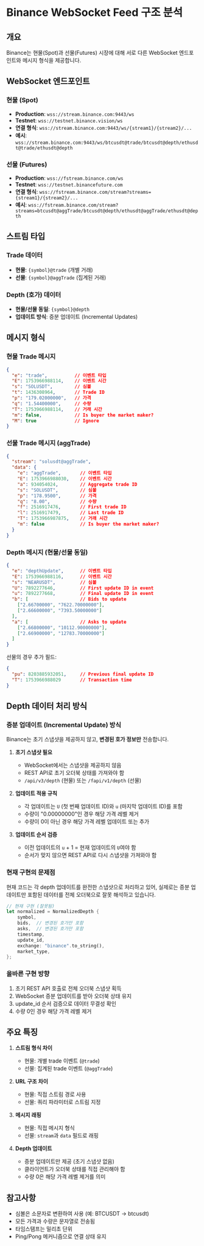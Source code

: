 # Binance WebSocket Feed 구조 분석

## 개요
Binance는 현물(Spot)과 선물(Futures) 시장에 대해 서로 다른 WebSocket 엔드포인트와 메시지 형식을 제공합니다.

## WebSocket 엔드포인트

### 현물 (Spot)
- **Production**: `wss://stream.binance.com:9443/ws`
- **Testnet**: `wss://testnet.binance.vision/ws`
- **연결 형식**: `wss://stream.binance.com:9443/ws/{stream1}/{stream2}/...`
- **예시**: `wss://stream.binance.com:9443/ws/btcusdt@trade/btcusdt@depth/ethusdt@trade/ethusdt@depth`

### 선물 (Futures)
- **Production**: `wss://fstream.binance.com/ws`
- **Testnet**: `wss://testnet.binancefuture.com`
- **연결 형식**: `wss://fstream.binance.com/stream?streams={stream1}/{stream2}/...`
- **예시**: `wss://fstream.binance.com/stream?streams=btcusdt@aggTrade/btcusdt@depth/ethusdt@aggTrade/ethusdt@depth`

## 스트림 타입

### Trade 데이터
- **현물**: `{symbol}@trade` (개별 거래)
- **선물**: `{symbol}@aggTrade` (집계된 거래)

### Depth (호가) 데이터
- **현물/선물 동일**: `{symbol}@depth`
- **업데이트 방식**: 증분 업데이트 (Incremental Updates)

## 메시지 형식

### 현물 Trade 메시지
```json
{
  "e": "trade",          // 이벤트 타입
  "E": 1753966988114,    // 이벤트 시간
  "s": "SOLUSDT",        // 심볼
  "t": 1436308964,       // Trade ID
  "p": "179.02000000",   // 가격
  "q": "1.54400000",     // 수량
  "T": 1753966988114,    // 거래 시간
  "m": false,            // Is buyer the market maker?
  "M": true              // Ignore
}
```

### 선물 Trade 메시지 (aggTrade)
```json
{
  "stream": "solusdt@aggTrade",
  "data": {
    "e": "aggTrade",       // 이벤트 타입
    "E": 1753966988030,    // 이벤트 시간
    "a": 934054024,        // Aggregate trade ID
    "s": "SOLUSDT",        // 심볼
    "p": "178.9500",       // 가격
    "q": "8.00",           // 수량
    "f": 2516917476,       // First trade ID
    "l": 2516917479,       // Last trade ID
    "T": 1753966987875,    // 거래 시간
    "m": false             // Is buyer the market maker?
  }
}
```

### Depth 메시지 (현물/선물 동일)
```json
{
  "e": "depthUpdate",      // 이벤트 타입
  "E": 1753966988116,      // 이벤트 시간
  "s": "NEARUSDT",         // 심볼
  "U": 7892277646,         // First update ID in event
  "u": 7892277668,         // Final update ID in event
  "b": [                   // Bids to update
    ["2.66700000", "7622.70000000"],
    ["2.66600000", "7393.50000000"]
  ],
  "a": [                   // Asks to update
    ["2.66800000", "10112.90000000"],
    ["2.66900000", "12783.70000000"]
  ]
}
```

선물의 경우 추가 필드:
```json
{
  "pu": 8203885932051,     // Previous final update ID
  "T": 1753966988029       // Transaction time
}
```

## Depth 데이터 처리 방식

### 증분 업데이트 (Incremental Update) 방식
Binance는 초기 스냅샷을 제공하지 않고, **변경된 호가 정보만** 전송합니다.

1. **초기 스냅샷 필요**
   - WebSocket에서는 스냅샷을 제공하지 않음
   - REST API로 초기 오더북 상태를 가져와야 함
   - `/api/v3/depth` (현물) 또는 `/fapi/v1/depth` (선물)

2. **업데이트 적용 규칙**
   - 각 업데이트는 `U` (첫 번째 업데이트 ID)와 `u` (마지막 업데이트 ID)를 포함
   - 수량이 "0.00000000"인 경우 해당 가격 레벨 제거
   - 수량이 0이 아닌 경우 해당 가격 레벨 업데이트 또는 추가

3. **업데이트 순서 검증**
   - 이전 업데이트의 `u` + 1 = 현재 업데이트의 `U`여야 함
   - 순서가 맞지 않으면 REST API로 다시 스냅샷을 가져와야 함

### 현재 구현의 문제점
현재 코드는 각 depth 업데이트를 완전한 스냅샷으로 처리하고 있어, 실제로는 증분 업데이트만 포함된 데이터를 전체 오더북으로 잘못 해석하고 있습니다.

```rust
// 현재 구현 (잘못됨)
let normalized = NormalizedDepth {
    symbol,
    bids,  // 변경된 호가만 포함
    asks,  // 변경된 호가만 포함
    timestamp,
    update_id,
    exchange: "binance".to_string(),
    market_type,
};
```

### 올바른 구현 방향
1. 초기 REST API 호출로 전체 오더북 스냅샷 획득
2. WebSocket 증분 업데이트를 받아 오더북 상태 유지
3. update_id 순서 검증으로 데이터 무결성 확인
4. 수량 0인 경우 해당 가격 레벨 제거

## 주요 특징

1. **스트림 형식 차이**
   - 현물: 개별 trade 이벤트 (`@trade`)
   - 선물: 집계된 trade 이벤트 (`@aggTrade`)

2. **URL 구조 차이**
   - 현물: 직접 스트림 경로 사용
   - 선물: 쿼리 파라미터로 스트림 지정

3. **메시지 래핑**
   - 현물: 직접 메시지 형식
   - 선물: `stream`과 `data` 필드로 래핑

4. **Depth 업데이트**
   - 증분 업데이트만 제공 (초기 스냅샷 없음)
   - 클라이언트가 오더북 상태를 직접 관리해야 함
   - 수량 0은 해당 가격 레벨 제거를 의미

## 참고사항
- 심볼은 소문자로 변환하여 사용 (예: BTCUSDT → btcusdt)
- 모든 가격과 수량은 문자열로 전송됨
- 타임스탬프는 밀리초 단위
- Ping/Pong 메커니즘으로 연결 상태 유지